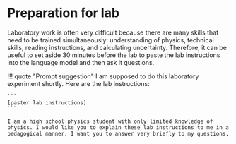 # Preparation for lab 

Laboratory work is often very difficult because there are many skills that need to be trained simultaneously: understanding of physics, technical skills, reading instructions, and calculating uncertainty. Therefore, it can be useful to set aside 30 minutes before the lab to paste the lab instructions into the language model and then ask it questions.

!!! quote "Prompt suggestion"
    I am supposed to do this laboratory experiment shortly. Here are the lab instructions:

    ```
    [paster lab instructions]
    ```

    I am a high school physics student with only limited knowledge of physics. I would like you to explain these lab instructions to me in a pedagogical manner. I want you to answer very briefly to my questions.